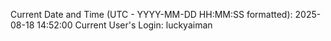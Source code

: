 Current Date and Time (UTC - YYYY-MM-DD HH:MM:SS formatted): 2025-08-18 14:52:00
Current User's Login: luckyaiman
